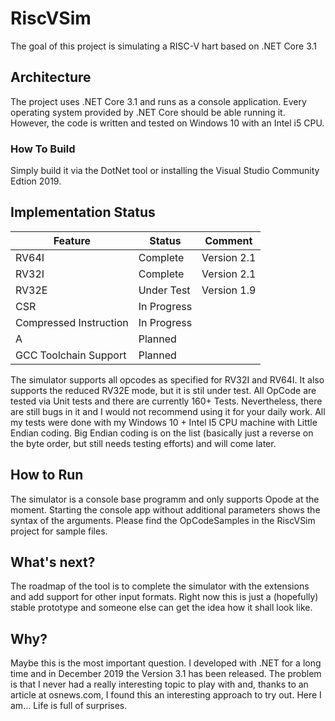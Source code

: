 # RiscVSim
The goal of this project is simulating a RISC-V hart based on .NET Core 3.1 

## Architecture
The project uses .NET Core 3.1 and runs as a console application. Every operating system provided by .NET Core should be able running it. 
However, the code is written and tested on Windows 10 with an Intel i5 CPU. 

### How To Build
Simply build it via the DotNet tool or installing the Visual Studio Community Edtion 2019.

## Implementation Status
| Feature | Status | Comment |
| ------- | ------ | ------- |
| RV64I | Complete | Version 2.1 |
| RV32I | Complete | Version 2.1 |
| RV32E | Under Test | Version 1.9 |
| CSR | In Progress | |
| Compressed Instruction | In Progress | |
| A | Planned | |
| GCC Toolchain Support | Planned ||

The simulator supports all opcodes as specified for RV32I and RV64I. It also supports the reduced RV32E mode, but it is stil under test. All OpCode are tested via Unit tests and there are currently 160+ Tests. Nevertheless, there are still bugs in it and I would not recommend using it for your daily work. All my tests were done with my Windows 10 + Intel I5 CPU machine with Little Endian coding. Big Endian coding is on the list (basically just a reverse on the byte order, but still needs testing efforts) and will come later.

## How to Run
The simulator is a console base programm and only supports Opode at the moment. Starting the console app without additional parameters shows the syntax of the arguments. Please find the OpCodeSamples in the RiscVSim project for sample files. 

## What's next?
The roadmap of the tool is to complete the simulator with the extensions and add support for other input formats. Right now this is just a (hopefully) stable prototype and someone else can get the idea how it shall look like.

## Why?
Maybe this is the most important question. I developed with .NET for a long time and in December 2019 the Version 3.1 has been released. The problem is that I never had a really interesting topic to play with and, thanks to an article at osnews.com, I found this an interesting approach to try out. Here I am... Life is full of surprises.
